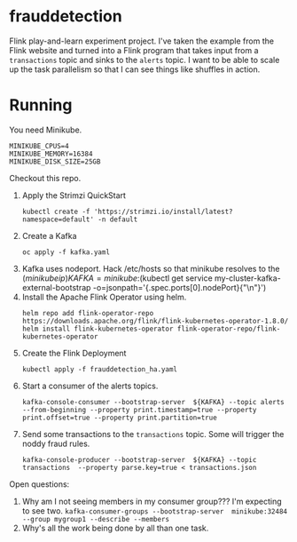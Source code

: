 # frauddetection

Flink play-and-learn experiment project.  I've taken the example from the Flink website and turned into a Flink program
that takes input from a `transactions` topic and sinks to the `alerts` topic.  I want to be able to scale up the task
parallelism so that I can see things like shuffles in action.

# Running

You need Minikube.

```
MINIKUBE_CPUS=4
MINIKUBE_MEMORY=16384
MINIKUBE_DISK_SIZE=25GB
```

Checkout this repo.


1. Apply the Strimzi QuickStart
   ```
   kubectl create -f 'https://strimzi.io/install/latest?namespace=default' -n default
   ```
2. Create a Kafka
   ```
   oc apply -f kafka.yaml
   ```
3. Kafka uses nodeport.
   Hack /etc/hosts so that minikube resolves to the $(minikube ip)
   KAFKA=minikube:$(kubectl get service my-cluster-kafka-external-bootstrap -o=jsonpath='{.spec.ports[0].nodePort}{"\n"}')
4. Install the Apache Flink Operator using helm.
   ```
   helm repo add flink-operator-repo https://downloads.apache.org/flink/flink-kubernetes-operator-1.8.0/
   helm install flink-kubernetes-operator flink-operator-repo/flink-kubernetes-operator
   ```
5. Create the Flink Deployment
   ```
   kubectl apply -f frauddetection_ha.yaml
   ```
6. Start a consumer of the alerts topics. 
   ```
   kafka-console-consumer --bootstrap-server  ${KAFKA} --topic alerts --from-beginning --property print.timestamp=true --property print.offset=true --property print.partition=true
   ```
7. Send some transactions to the `transactions` topic.  Some will trigger the noddy fraud rules.
   ```
   kafka-console-producer --bootstrap-server  ${KAFKA} --topic transactions  --property parse.key=true < transactions.json
   ```

Open questions:
1. Why am I not seeing members in my consumer group???  I'm expecting to see two. `kafka-consumer-groups --bootstrap-server  minikube:32484 --group mygroup1 --describe --members`
2. Why's all the work being done by all than one task.

